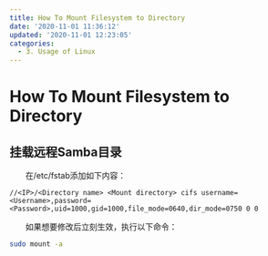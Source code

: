 ```yaml
---
title: How To Mount Filesystem to Directory
date: '2020-11-01 11:36:12'
updated: '2020-11-01 12:23:05'
categories:
  - 3. Usage of Linux
---
```

# How To Mount Filesystem to Directory

## 挂载远程Samba目录

　　在/etc/fstab添加如下内容：

```
//<IP>/<Directory name> <Mount directory> cifs username=<Username>,password=<Password>,uid=1000,gid=1000,file_mode=0640,dir_mode=0750 0 0
```

　　如果想要修改后立刻生效，执行以下命令：

```sh
sudo mount -a
```

